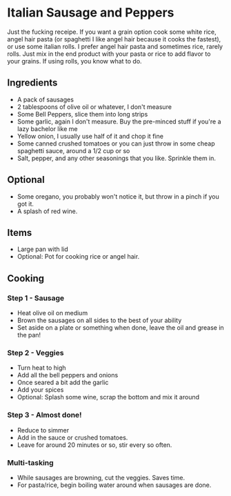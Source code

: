 # Italian Sausage and Peppers

Just the fucking receipe. If you want a grain option cook some white rice, angel hair pasta (or spaghetti I like angel hair because it cooks the fastest), or use some italian rolls. I prefer angel hair pasta and sometimes rice, rarely rolls. Just mix in the end product with your pasta or rice to add flavor to your grains. If using rolls, you know what to do.

## Ingredients

- A pack of sausages
- 2 tablespoons of olive oil or whatever, I don't measure
- Some Bell Peppers, slice them into long strips
- Some garlic, again I don't measure. Buy the pre-minced stuff if you're a lazy bachelor like me
- Yellow onion, I usually use half of it and chop it fine
- Some canned crushed tomatoes or you can just throw in some cheap spaghetti sauce, around a 1/2 cup or so
- Salt, pepper, and any other seasonings that you like. Sprinkle them in.

## Optional

- Some oregano, you probably won't notice it, but throw in a pinch if you got it.
- A splash of red wine.

## Items

- Large pan with lid
- Optional: Pot for cooking rice or angel hair.

## Cooking

### Step 1 - Sausage

- Heat olive oil on medium
- Brown the sausages on all sides to the best of your ability
- Set aside on a plate or something when done, leave the oil and grease in the pan!

### Step 2 - Veggies

- Turn heat to high
- Add all the bell peppers and onions
- Once seared a bit add the garlic
- Add your spices
- Optional: Splash some wine, scrap the bottom and mix it around

### Step 3 - Almost done!

- Reduce to simmer 
- Add in the sauce or crushed tomatoes.
- Leave for around 20 minutes or so, stir every so often.

### Multi-tasking

- While sausages are browning, cut the veggies. Saves time.
- For pasta/rice, begin boiling water around when sausages are done.
